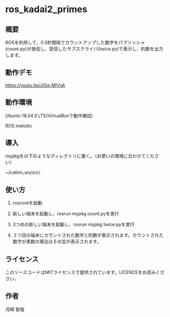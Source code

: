 # ros_kadai2_primes

## 概要
ROSを利用して、0.5秒間隔でカウントアップした数字をパブリッシャ(count.py)が発信し、受信したサブスクライバ(twice.py)で表示し、約数を出力します。

## 動作デモ
https://youtu.be/Jt5q-MIVvA

## 動作環境
Ubuntu 18.04.3 LTS(VirtualBoxで動作確認)

ROS melodic

## 導入
mypkgを以下のようなディレクトリに置く。（お使いの環境に合わせてください）

~/catkin_ws/src/

## 使い方
1. roscoreを起動

2. 新しい端末を起動し、rosrun mypkg count.pyを実行

3. 3つめの新しい端末を起動し、rosrun mypkg twice.pyを実行

4. ３つ目の端末にカウントされた数字と約数が表示されます。カウントされた数字が素数の場合はその旨が表示されます。

## ライセンス
このソースコードはMITライセンスで提供されています。LICENCEをお読みください。

## 作者
河崎 智哉
